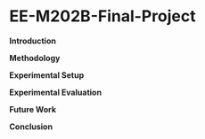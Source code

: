 # EE-M202B-Final-Project

**Introduction**

**Methodology**

**Experimental Setup**

**Experimental Evaluation**

**Future Work**

**Conclusion**
